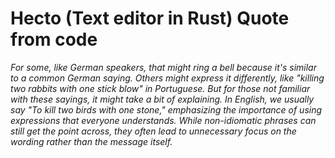 # Hecto (Text editor in Rust) Quote from code 

*For some, like German speakers, that might ring a bell because it's similar to a common German saying. Others might express it differently, like "killing two rabbits with one stick blow" in Portuguese. But for those not familiar with these sayings, it might take a bit of explaining. In English, we usually say "To kill two birds with one stone," emphasizing the importance of using expressions that everyone understands. While non-idiomatic phrases can still get the point across, they often lead to unnecessary focus on the wording rather than the message itself.*
